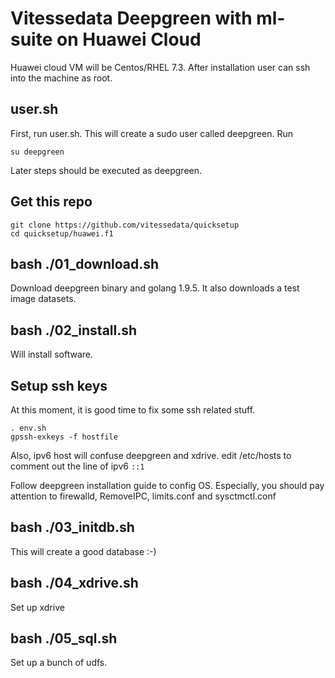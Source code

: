 # Vitessedata Deepgreen with ml-suite on Huawei Cloud

Huawei cloud VM will be Centos/RHEL 7.3.  After installation
user can ssh into the machine as root.

## user.sh
First, run user.sh.  This will create a sudo user called 
deepgreen.  Run 
```
su deepgreen
```
Later steps should be executed as deepgreen.  

## Get this repo
``` 
git clone https://github.com/vitessedata/quicksetup
cd quicksetup/huawei.f1
```

## bash ./01\_download.sh
Download deepgreen binary and golang 1.9.5.  It also downloads
a test image datasets.

## bash ./02\_install.sh
Will install software.

## Setup ssh keys
At this moment, it is good time to fix some ssh related stuff.
```
. env.sh
gpssh-exkeys -f hostfile
```
Also, ipv6 host will confuse deepgreen and xdrive.  edit /etc/hosts
to comment out the line of ipv6 `::1`

Follow deepgreen installation guide to config OS.  Especially, you
should pay attention to firewalld, RemoveIPC, limits.conf and sysctmctl.conf


## bash ./03\_initdb.sh
This will create a good database :-)

## bash ./04\_xdrive.sh
Set up xdrive

## bash ./05\_sql.sh
Set up a bunch of udfs.


